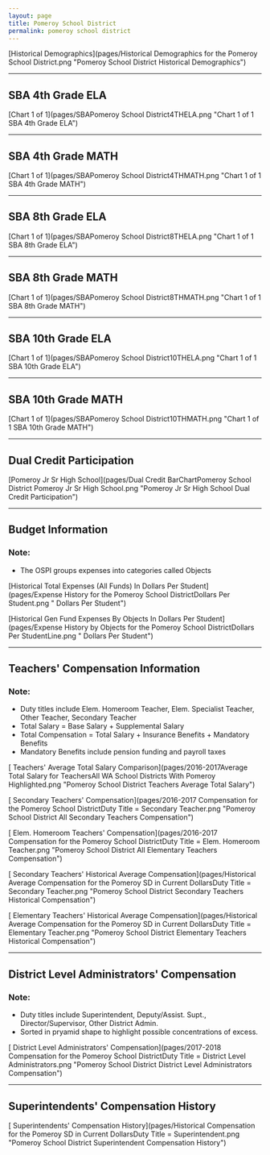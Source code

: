 ```yaml
---
layout: page
title: Pomeroy School District
permalink: pomeroy school district
---
```



[Historical Demographics](pages/Historical Demographics for the Pomeroy School District.png "Pomeroy School District Historical Demographics")

___

## SBA 4th Grade ELA

[Chart 1 of 1](pages/SBAPomeroy School District4THELA.png "Chart 1 of 1 SBA 4th Grade ELA")


___

## SBA 4th Grade MATH

[Chart 1 of 1](pages/SBAPomeroy School District4THMATH.png "Chart 1 of 1 SBA 4th Grade MATH")


___

## SBA 8th Grade ELA

[Chart 1 of 1](pages/SBAPomeroy School District8THELA.png "Chart 1 of 1 SBA 8th Grade ELA")


___

## SBA 8th Grade MATH

[Chart 1 of 1](pages/SBAPomeroy School District8THMATH.png "Chart 1 of 1 SBA 8th Grade MATH")


___

## SBA 10th Grade ELA

[Chart 1 of 1](pages/SBAPomeroy School District10THELA.png "Chart 1 of 1 SBA 10th Grade ELA")


___

## SBA 10th Grade MATH

[Chart 1 of 1](pages/SBAPomeroy School District10THMATH.png "Chart 1 of 1 SBA 10th Grade MATH")


___

## Dual Credit Participation

[Pomeroy Jr Sr High School](pages/Dual Credit BarChartPomeroy School District Pomeroy Jr Sr High School.png "Pomeroy Jr Sr High School Dual Credit Participation")


___

## Budget Information
### Note:
- The OSPI groups expenses into categories called Objects

[Historical Total Expenses (All Funds) In Dollars Per Student](pages/Expense History for the Pomeroy School DistrictDollars Per Student.png " Dollars Per Student")

[Historical Gen Fund Expenses By Objects In Dollars Per Student](pages/Expense History by Objects for the Pomeroy School DistrictDollars Per StudentLine.png " Dollars Per Student")


___

## Teachers' Compensation Information
### Note:
- Duty titles include Elem. Homeroom Teacher, Elem. Specialist Teacher, Other Teacher, Secondary Teacher
- Total Salary = Base Salary + Supplemental Salary
- Total Compensation = Total Salary + Insurance Benefits + Mandatory Benefits
- Mandatory Benefits include pension funding and payroll taxes

[ Teachers' Average Total Salary Comparison](pages/2016-2017Average Total Salary for TeachersAll WA School Districts With Pomeroy Highlighted.png "Pomeroy School District Teachers Average Total Salary")

[ Secondary Teachers' Compensation](pages/2016-2017 Compensation for the Pomeroy School DistrictDuty Title = Secondary Teacher.png "Pomeroy School District All Secondary Teachers Compensation")

[ Elem. Homeroom Teachers' Compensation](pages/2016-2017 Compensation for the Pomeroy School DistrictDuty Title = Elem. Homeroom Teacher.png "Pomeroy School District All Elementary Teachers Compensation")

[ Secondary Teachers' Historical Average Compensation](pages/Historical Average Compensation for the Pomeroy SD in Current DollarsDuty Title = Secondary Teacher.png "Pomeroy School District Secondary Teachers Historical Compensation")

[ Elementary Teachers' Historical Average Compensation](pages/Historical Average Compensation for the Pomeroy SD in Current DollarsDuty Title = Elementary Teacher.png "Pomeroy School District Elementary Teachers Historical Compensation")


___

## District Level Administrators' Compensation

### Note:
- Duty titles include Superintendent, Deputy/Assist. Supt., Director/Supervisor, Other District Admin.
- Sorted in pryamid shape to highlight possible concentrations of excess.

[ District Level Administrators' Compensation](pages/2017-2018 Compensation for the Pomeroy School DistrictDuty Title = District Level Administrators.png "Pomeroy School District District Level Administrators Compensation")


___

## Superintendents' Compensation History

[ Superintendents' Compensation History](pages/Historical Compensation for the Pomeroy SD in Current DollarsDuty Title = Superintendent.png "Pomeroy School District Superintendent Compensation History")

